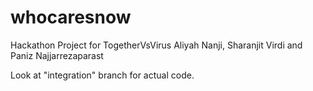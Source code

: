 # whocaresnow
Hackathon Project for TogetherVsVirus
Aliyah Nanji, Sharanjit Virdi and Paniz Najjarrezaparast

Look at "integration" branch for actual code.
